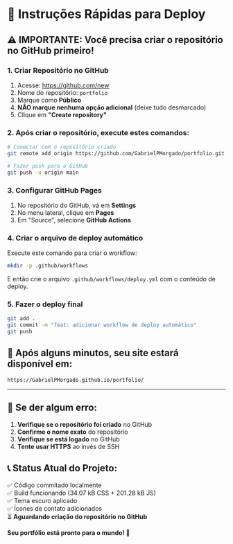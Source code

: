 # 🚀 Instruções Rápidas para Deploy

## ⚠️ **IMPORTANTE: Você precisa criar o repositório no GitHub primeiro!**

### **1. Criar Repositório no GitHub**
1. Acesse: https://github.com/new
2. Nome do repositório: `portfolio`
3. Marque como **Público**
4. **NÃO marque nenhuma opção adicional** (deixe tudo desmarcado)
5. Clique em **"Create repository"**

### **2. Após criar o repositório, execute estes comandos:**

```bash
# Conectar com o repositório criado
git remote add origin https://github.com/GabrielPMorgado/portfolio.git

# Fazer push para o GitHub
git push -u origin main
```

### **3. Configurar GitHub Pages**
1. No repositório do GitHub, vá em **Settings**
2. No menu lateral, clique em **Pages**
3. Em "Source", selecione **GitHub Actions**

### **4. Criar o arquivo de deploy automático**
Execute este comando para criar o workflow:

```bash
mkdir -p .github/workflows
```

E então crie o arquivo `.github/workflows/deploy.yml` com o conteúdo de deploy.

### **5. Fazer o deploy final**
```bash
git add .
git commit -m "feat: adicionar workflow de deploy automático"
git push
```

## 🎯 **Após alguns minutos, seu site estará disponível em:**
`https://GabrielPMorgado.github.io/portfolio/`

---

## 🔧 **Se der algum erro:**

1. **Verifique se o repositório foi criado** no GitHub
2. **Confirme o nome exato** do repositório
3. **Verifique se está logado** no GitHub
4. **Tente usar HTTPS** ao invés de SSH

## 📞 **Status Atual do Projeto:**
✅ Código commitado localmente  
✅ Build funcionando (34.07 kB CSS + 201.28 kB JS)  
✅ Tema escuro aplicado  
✅ Ícones de contato adicionados  
⏳ **Aguardando criação do repositório no GitHub**  

**Seu portfólio está pronto para o mundo! 🌟**